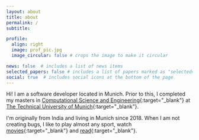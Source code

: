 ```yaml
---
layout: about
title: about
permalink: /
subtitle: 

profile:
  align: right
  image: prof_pic.jpg
  image_circular: false # crops the image to make it circular

news: false  # includes a list of news items
selected_papers: false # includes a list of papers marked as "selected={true}"
social: true  # includes social icons at the bottom of the page
---
```


Hi! I am a software developer located in Munich. Prior to this, I completed my masters in [Computational Science and Engineering](https://www.in.tum.de/in/fuer-studieninteressierte/master-studiengaenge/computational-science-and-engineering/){:target="\_blank"} at [The Technical University of Munich](https://www.tum.de/){:target="\_blank"}.

I'm originally from India and living in Munich since 2018.
When I am not creating bugs, I like to play almost any sport, watch [movies](https://letterboxd.com/masaaldosey/){:target="\_blank"}
and [read](https://www.notion.so/leelasaiprabhat/6009deb485244a26920bdd3b2f1842b6?v=0daabeb705d74f50ab03928105c18970){:target="\_blank"}.
